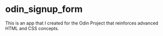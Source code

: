 # odin_signup_form
This is an app that I created for the Odin Project that reinforces advanced HTML and CSS concepts.
